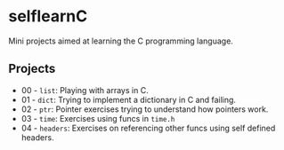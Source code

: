 # selflearnC
Mini projects aimed at learning the C programming language.

## Projects 
- 00 - `list`: Playing with arrays in C.
- 01 - `dict`: Trying to implement a dictionary in C and failing.
- 02 - `ptr`: Pointer exercises trying to understand how pointers work.
- 03 - `time`: Exercises using funcs in `time.h`
- 04 - `headers`: Exercises on referencing other funcs using self defined headers.
